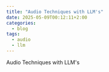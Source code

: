 ```yaml
---
title: "Audio Techniques with LLM's"
date: 2025-05-09T00:12:11+2:00
categories:
  - blog
tags:
  - audio
  - llm
---
```


Audio Techniques with LLM's

